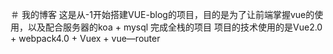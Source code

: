 ＃ 我的博客
这是从-1开始搭建VUE-blog的项目，目的是为了让前端掌握vue的使用，以及配合服务器的koa + mysql 完成全栈的项目
项目的技术使用的是Vue2.0 + webpack4.0 + Vuex + vue—router 
